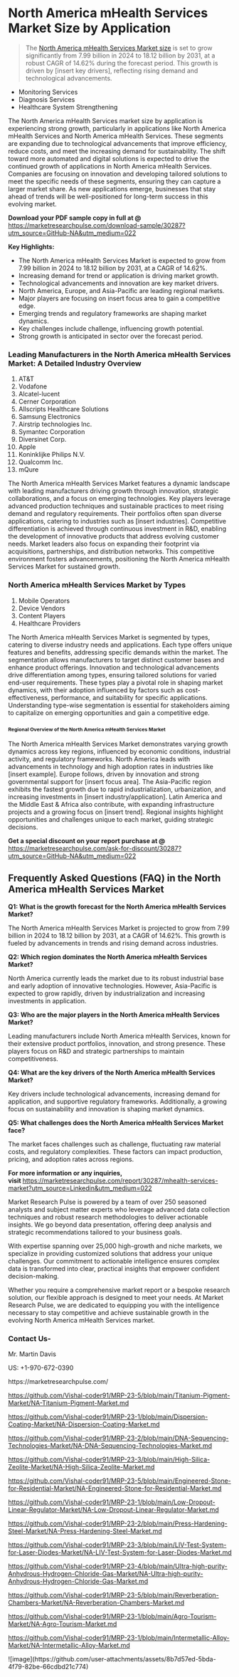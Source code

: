 <h1>North America mHealth Services Market&nbsp;Size by Application</h1><blockquote><p>The <a href="https://marketresearchpulse.com/download-sample/30287?utm_source=GitHub-NA&amp;utm_medium=022">North America mHealth Services Market size</a> is set to grow significantly from 7.99 billion in 2024 to 18.12 billion by 2031, at a robust CAGR of 14.62% during the forecast period. This growth is driven by [insert key drivers], reflecting rising demand and technological advancements.</p></blockquote><ul><li>Monitoring Services <li> Diagnosis Services <li> Healthcare System Strengthening</li></ul><p>The North America mHealth Services market size by application is experiencing strong growth, particularly in applications like North America mHealth Services and North America mHealth Services. These segments are expanding due to technological advancements that improve efficiency, reduce costs, and meet the increasing demand for sustainability. The shift toward more automated and digital solutions is expected to drive the continued growth of applications in North America mHealth Services. Companies are focusing on innovation and developing tailored solutions to meet the specific needs of these segments, ensuring they can capture a larger market share. As new applications emerge, businesses that stay ahead of trends will be well-positioned for long-term success in this evolving market.</p><p><strong>Download your PDF sample copy in full at @ </strong><a href="https://marketresearchpulse.com/download-sample/30287?utm_source=GitHub-NA&amp;utm_medium=022">https://marketresearchpulse.com/download-sample/30287?utm_source=GitHub-NA&amp;utm_medium=022</a></p><p><strong>Key Highlights: </strong></p><ul><li>The North America mHealth Services Market is expected to grow from 7.99 billion in 2024 to 18.12 billion by 2031, at a CAGR of 14.62%.</li><li>Increasing demand for trend or application is driving market growth.</li><li>Technological advancements and innovation are key market drivers.</li><li>North America, Europe, and Asia-Pacific are leading regional markets.</li><li>Major players are focusing on insert focus area to gain a competitive edge.</li><li>Emerging trends and regulatory frameworks are shaping market dynamics.</li><li>Key challenges include challenge, influencing growth potential.</li><li>Strong growth is anticipated in sector over the forecast period.</li></ul><h3>Leading Manufacturers in the North America mHealth Services Market: A Detailed Industry Overview</h3><ol><li>AT&T</li><li>Vodafone</li><li>Alcatel-lucent</li><li>Cerner Corporation</li><li>Allscripts Healthcare Solutions</li><li>Samsung Electronics</li><li>Airstrip technologies Inc.</li><li>Symantec Corporation</li><li>Diversinet Corp.</li><li>Apple</li><li>Koninklijke Philips N.V.</li><li>Qualcomm Inc.</li><li>mQure</li></ol><div class="flex max-w-full flex-col flex-grow"><div class="min-h-8 text-message flex w-full flex-col items-end gap-2 whitespace-normal break-words [.text-message+&amp;]:mt-5" dir="auto" data-message-author-role="assistant" data-message-id="fd8432e4-4910-450d-b182-61b7bfb0a01f" data-message-model-slug="gpt-4o"><div class="flex w-full flex-col gap-1 empty:hidden first:pt-[3px]"><div class="markdown prose w-full break-words dark:prose-invert light"><p>The North America mHealth Services Market features a dynamic landscape with leading manufacturers driving growth through innovation, strategic collaborations, and a focus on emerging technologies. Key players leverage advanced production techniques and sustainable practices to meet rising demand and regulatory requirements. Their portfolios often span diverse applications, catering to industries such as [insert industries]. Competitive differentiation is achieved through continuous investment in R&amp;D, enabling the development of innovative products that address evolving customer needs. Market leaders also focus on expanding their footprint via acquisitions, partnerships, and distribution networks. This competitive environment fosters advancements, positioning the North America mHealth Services Market for sustained growth.</p></div></div></div></div><h3>North America mHealth Services Market by Types</h3><ol><li>Mobile Operators <li> Device Vendors <li> Content Players <li> Healthcare Providers</li></ol><div class="flex max-w-full flex-col flex-grow"><div class="min-h-8 text-message flex w-full flex-col items-end gap-2 whitespace-normal break-words [.text-message+&amp;]:mt-5" dir="auto" data-message-author-role="assistant" data-message-id="084470be-0bb7-4664-bddf-5156b4f41249" data-message-model-slug="gpt-4o-mini"><div class="flex w-full flex-col gap-1 empty:hidden first:pt-[3px]"><div class="markdown prose w-full break-words dark:prose-invert light"><p>The North America mHealth Services Market is segmented by types, catering to diverse industry needs and applications. Each type offers unique features and benefits, addressing specific demands within the market. The segmentation allows manufacturers to target distinct customer bases and enhance product offerings. Innovation and technological advancements drive differentiation among types, ensuring tailored solutions for varied end-user requirements. These types play a pivotal role in shaping market dynamics, with their adoption influenced by factors such as cost-effectiveness, performance, and suitability for specific applications. Understanding type-wise segmentation is essential for stakeholders aiming to capitalize on emerging opportunities and gain a competitive edge.</p></div></div></div></div><h3><span style="font-size: 11px;">Regional Overview of the North America mHealth Services Market</span></h3><div class="flex max-w-full flex-col flex-grow"><div class="min-h-8 text-message flex w-full flex-col items-end gap-2 whitespace-normal break-words [.text-message+&amp;]:mt-5" dir="auto" data-message-author-role="assistant" data-message-id="e9038762-ce64-4e30-91c9-9bd413514231" data-message-model-slug="gpt-4o-mini"><div class="flex w-full flex-col gap-1 empty:hidden first:pt-[3px]"><div class="markdown prose w-full break-words dark:prose-invert light"><p>The North America mHealth Services Market demonstrates varying growth dynamics across key regions, influenced by economic conditions, industrial activity, and regulatory frameworks. North America leads with advancements in technology and high adoption rates in industries like [insert example]. Europe follows, driven by innovation and strong governmental support for [insert focus area]. The Asia-Pacific region exhibits the fastest growth due to rapid industrialization, urbanization, and increasing investments in [insert industry/application]. Latin America and the Middle East &amp; Africa also contribute, with expanding infrastructure projects and a growing focus on [insert trend]. Regional insights highlight opportunities and challenges unique to each market, guiding strategic decisions.</p></div></div></div></div><p><strong>Get a special discount on your report purchase at @ </strong><a href="https://marketresearchpulse.com/ask-for-discount/30287?utm_source=GitHub-NA&amp;utm_medium=022">https://marketresearchpulse.com/ask-for-discount/30287?utm_source=GitHub-NA&amp;utm_medium=022</a></p><h2>Frequently Asked Questions (FAQ) in the North America mHealth Services Market</h2><p><strong>Q1: What is the growth forecast for the North America mHealth Services Market?</strong></p><p>The North America mHealth Services Market is projected to grow from 7.99 billion in 2024 to 18.12 billion by 2031, at a CAGR of 14.62%. This growth is fueled by advancements in trends and rising demand across industries.</p><p><strong>Q2: Which region dominates the North America mHealth Services Market?</strong></p><p>North America currently leads the market due to its robust industrial base and early adoption of innovative technologies. However, Asia-Pacific is expected to grow rapidly, driven by industrialization and increasing investments in application.</p><p><strong>Q3: Who are the major players in the North America mHealth Services Market?</strong></p><p>Leading manufacturers include North America mHealth Services, known for their extensive product portfolios, innovation, and strong presence. These players focus on R&amp;D and strategic partnerships to maintain competitiveness.</p><p><strong>Q4: What are the key drivers of the North America mHealth Services Market?</strong></p><p>Key drivers include technological advancements, increasing demand for application, and supportive regulatory frameworks. Additionally, a growing focus on sustainability and innovation is shaping market dynamics.</p><p><strong>Q5: What challenges does the North America mHealth Services Market face?</strong></p><p>The market faces challenges such as challenge, fluctuating raw material costs, and regulatory complexities. These factors can impact production, pricing, and adoption rates across regions.</p><p><strong>For more information or any inquiries, visit&nbsp;</strong><a href="https://marketresearchpulse.com/report/30287/mhealth-services-market?utm_source=Linkedin&utm_medium=022">https://marketresearchpulse.com/report/30287/mhealth-services-market?utm_source=Linkedin&utm_medium=022</a></p><p>Market Research Pulse is powered by a team of over 250 seasoned analysts and subject matter experts who leverage advanced data collection techniques and robust research methodologies to deliver actionable insights. We go beyond data presentation, offering deep analysis and strategic recommendations tailored to your business goals.</p><p>With expertise spanning over 25,000 high-growth and niche markets, we specialize in providing customized solutions that address your unique challenges. Our commitment to actionable intelligence ensures complex data is transformed into clear, practical insights that empower confident decision-making.</p><p>Whether you require a comprehensive market report or a bespoke research solution, our flexible approach is designed to meet your needs. At Market Research Pulse, we are dedicated to equipping you with the intelligence necessary to stay competitive and achieve sustainable growth in the evolving North America mHealth Services market.</p><h3><strong>Contact Us-</strong></h3><p>Mr. Martin Davis</p><p>US: +1-970-672-0390</p><p>https://marketresearchpulse.com/</p><p><a href="https://github.com/Vishal-coder91/MRP-23-5/blob/main/Titanium-Pigment-Market/NA-Titanium-Pigment-Market.md">https://github.com/Vishal-coder91/MRP-23-5/blob/main/Titanium-Pigment-Market/NA-Titanium-Pigment-Market.md</a></p><p><a href="https://github.com/Vishal-coder91/MRP-23-1/blob/main/Dispersion-Coating-Market/NA-Dispersion-Coating-Market.md">https://github.com/Vishal-coder91/MRP-23-1/blob/main/Dispersion-Coating-Market/NA-Dispersion-Coating-Market.md</a></p><p><a href="https://github.com/Vishal-coder91/MRP-23-2/blob/main/DNA-Sequencing-Technologies-Market/NA-DNA-Sequencing-Technologies-Market.md">https://github.com/Vishal-coder91/MRP-23-2/blob/main/DNA-Sequencing-Technologies-Market/NA-DNA-Sequencing-Technologies-Market.md</a></p><p><a href="https://github.com/Vishal-coder91/MRP-23-3/blob/main/High-Silica-Zeolite-Market/NA-High-Silica-Zeolite-Market.md">https://github.com/Vishal-coder91/MRP-23-3/blob/main/High-Silica-Zeolite-Market/NA-High-Silica-Zeolite-Market.md</a></p><p><a href="https://github.com/Vishal-coder91/MRP-23-5/blob/main/Engineered-Stone-for-Residential-Market/NA-Engineered-Stone-for-Residential-Market.md">https://github.com/Vishal-coder91/MRP-23-5/blob/main/Engineered-Stone-for-Residential-Market/NA-Engineered-Stone-for-Residential-Market.md</a></p><p><a href="https://github.com/Vishal-coder91/MRP-23-1/blob/main/Low-Dropout-Linear-Regulator-Market/NA-Low-Dropout-Linear-Regulator-Market.md">https://github.com/Vishal-coder91/MRP-23-1/blob/main/Low-Dropout-Linear-Regulator-Market/NA-Low-Dropout-Linear-Regulator-Market.md</a></p><p><a href="https://github.com/Vishal-coder91/MRP-23-2/blob/main/Press-Hardening-Steel-Market/NA-Press-Hardening-Steel-Market.md">https://github.com/Vishal-coder91/MRP-23-2/blob/main/Press-Hardening-Steel-Market/NA-Press-Hardening-Steel-Market.md</a></p><p><a href="https://github.com/Vishal-coder91/MRP-23-3/blob/main/LIV-Test-System-for-Laser-Diodes-Market/NA-LIV-Test-System-for-Laser-Diodes-Market.md">https://github.com/Vishal-coder91/MRP-23-3/blob/main/LIV-Test-System-for-Laser-Diodes-Market/NA-LIV-Test-System-for-Laser-Diodes-Market.md</a></p><p><a href="https://github.com/Vishal-coder91/MRP-23-4/blob/main/Ultra-high-purity-Anhydrous-Hydrogen-Chloride-Gas-Market/NA-Ultra-high-purity-Anhydrous-Hydrogen-Chloride-Gas-Market.md">https://github.com/Vishal-coder91/MRP-23-4/blob/main/Ultra-high-purity-Anhydrous-Hydrogen-Chloride-Gas-Market/NA-Ultra-high-purity-Anhydrous-Hydrogen-Chloride-Gas-Market.md</a></p><p><a href="https://github.com/Vishal-coder91/MRP-23-5/blob/main/Reverberation-Chambers-Market/NA-Reverberation-Chambers-Market.md">https://github.com/Vishal-coder91/MRP-23-5/blob/main/Reverberation-Chambers-Market/NA-Reverberation-Chambers-Market.md</a></p><p><a href="https://github.com/Vishal-coder91/MRP-23-1/blob/main/Agro-Tourism-Market/NA-Agro-Tourism-Market.md">https://github.com/Vishal-coder91/MRP-23-1/blob/main/Agro-Tourism-Market/NA-Agro-Tourism-Market.md</a></p><p><a href="https://github.com/Vishal-coder91/MRP-23-1/blob/main/Intermetallic-Alloy-Market/NA-Intermetallic-Alloy-Market.md">https://github.com/Vishal-coder91/MRP-23-1/blob/main/Intermetallic-Alloy-Market/NA-Intermetallic-Alloy-Market.md</a></p>
![image](https://github.com/user-attachments/assets/8b7d57ed-5bda-4f79-82be-66cdbd21c774)
